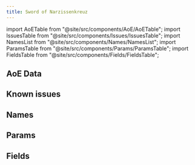 ```yaml
---
title: Sword of Narzissenkreuz
---
```


import AoETable from "@site/src/components/AoE/AoETable";
import IssuesTable from "@site/src/components/Issues/IssuesTable";
import NamesList from "@site/src/components/Names/NamesList";
import ParamsTable from "@site/src/components/Params/ParamsTable";
import FieldsTable from "@site/src/components/Fields/FieldsTable";

## AoE Data

<AoETable item_key="swordofnarzissenkreuz" data_src="weapon" />

## Known issues

<IssuesTable item_key="swordofnarzissenkreuz" data_src="weapon" />

## Names

<NamesList item_key="swordofnarzissenkreuz" data_src="weapon" />

## Params

<ParamsTable item_key="swordofnarzissenkreuz" data_src="weapon" />

## Fields

<FieldsTable item_key="swordofnarzissenkreuz" data_src="weapon" />
